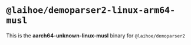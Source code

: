 # `@laihoe/demoparser2-linux-arm64-musl`

This is the **aarch64-unknown-linux-musl** binary for `@laihoe/demoparser2`

